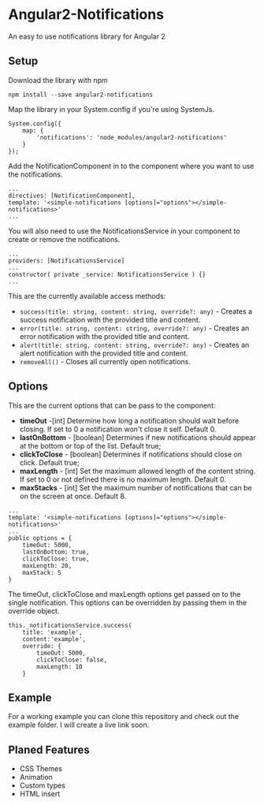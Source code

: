 # Angular2-Notifications
An easy to use notifications library for Angular 2
## Setup
Download the library with npm
```
npm install --save angular2-notifications
```

Map the library in your System.config if you're using SystemJs.
```
System.config({
    map: {
        'notifications': 'node_modules/angular2-notifications'
    }
});
```

Add the NotificationComponent in to the component where you want to use the notifications.
```
...
directives: [NotificationComponent],
template: '<simple-notifications [options]="options"></simple-notifications>'
...
```

You will also need to use the NotificationsService in your component to create or remove the notifications.
```
...
providers: [NotificationsService]
...
constructor( private _service: NotificationsService ) {}
...
```
This are the currently available access methods:
* `success(title: string, content: string, override?: any)` - Creates a success notification with the provided title and content.
* `error(title: string, content: string, override?: any)` - Creates an error notification with the provided title and content.
* `alert(title: string, content: string, override?: any)` - Creates an alert notification with the provided title and content.
* `removeAll()` - Closes all currently open notifications.

## Options

This are the current options that can be pass to the component:
* __timeOut__ -\[int] Determine how long a notification should wait before closing. If set to 0 a notification won't close it self. Default 0.
* __lastOnBottom__ - \[boolean] Determines if new notifications should appear at the bottom or top of the list. Default true;
* __clickToClose__ - \[boolean] Determines if notifications should close on click. Default true;
* __maxLength__ - \[int] Set the maximum allowed length of the content string. If set to 0 or not defined there is no maximum length. Default 0.
* __maxStacks__ - \[int] Set the maximum number of notifications that can be on the screen at once. Default 8.
```
...
template: '<simple-notifications [options]="options"></simple-notifications>'
...
public options = {
    timeOut: 5000,
    lastOnBottom: true,
    clickToClose: true,
    maxLength: 20,
    maxStack: 5
}
```

The timeOut, clickToClose and maxLength options get passed on to the single notification. This options can be overridden by passing them in the override object.
```
this._notificationsService.success(
    title: 'example', 
    content:'example', 
    override: {
        timeOut: 5000,
        clickToClose: false,
        maxLength: 10
    }
```

## Example

For a working example you can clone this repository and check out the example folder.
I will create a live link soon.

## Planed Features

* CSS Themes
* Animation
* Custom types
* HTML insert

